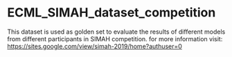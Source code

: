 # ECML_SIMAH_dataset_competition
This dataset is used as golden set to evaluate the results of different models from different participants in SIMAH competition.
for more information visit: https://sites.google.com/view/simah-2019/home?authuser=0
